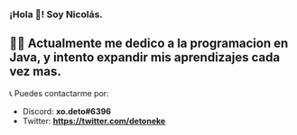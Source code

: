 ### ¡Hola 👋! Soy Nicolás.


## 👨‍💻 Actualmente me dedico a la **programacion** en **Java**, y intento expandir mis aprendizajes cada vez mas.

📞 Puedes contactarme por:
  - Discord: **xo.deto#6396**
  - Twitter: **https://twitter.com/detoneke**
